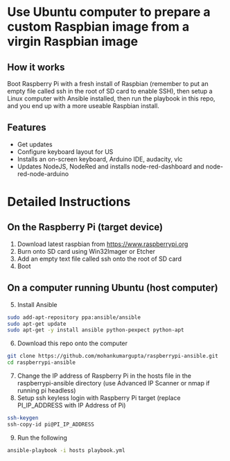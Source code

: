 # Use Ubuntu computer to prepare a custom Raspbian image from a virgin Raspbian image

## How it works
Boot Raspberry Pi with a fresh install of Raspbian (remember to put an empty file called ssh in the root
of SD card to enable SSH), then setup a Linux computer with Ansible installed, then run the playbook in this 
repo, and you end up with a more useable Raspbian install.

## Features

- Get updates
- Configure keyboard layout for US
- Installs an on-screen keyboard, Arduino IDE, audacity,
  vlc
- Updates NodeJS, NodeRed and installs node-red-dashboard
  and node-red-node-arduino

# Detailed Instructions

## On the Raspberry Pi (target device)
1. Download latest raspbian from https://www.raspberrypi.org
2. Burn onto SD card using Win32Imager or Etcher
3. Add an empty text file called ssh onto the root
   of SD card
4. Boot

## On a computer running Ubuntu (host computer)

5. Install Ansible 
```sh
sudo add-apt-repository ppa:ansible/ansible
sudo apt-get update
sudo apt-get -y install ansible python-pexpect python-apt
```

6. Download this repo onto the computer
```sh
git clone https://github.com/mohankumargupta/raspberrypi-ansible.git
cd raspberrypi-ansible
```
     
7. Change the IP address of Raspberry Pi in the hosts file in the raspberrypi-ansible directory
(use Advanced IP Scanner or nmap if running pi headless)
8. Setup ssh keyless login with Raspberry Pi target (replace PI_IP_ADDRESS with IP Address of Pi)
```sh
ssh-keygen
ssh-copy-id pi@PI_IP_ADDRESS 
```
9. Run the following
```sh 
ansible-playbook -i hosts playbook.yml
```


